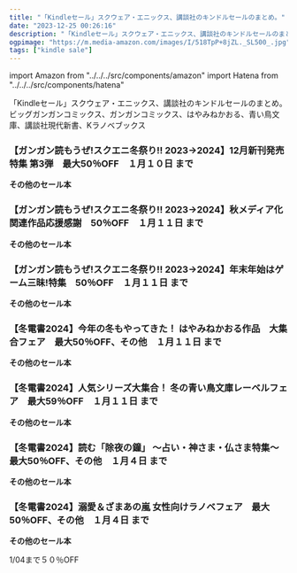 ```yaml
---
title: "「Kindleセール」スクウェア・エニックス、講談社のキンドルセールのまとめ。"
date: "2023-12-25 00:26:16"
description: "「Kindleセール」スクウェア・エニックス、講談社のキンドルセールのまとめ。ビッグガンガンコミックス、ガンガンコミックス、はやみねかおる、青い鳥文庫、講談社現代新書、Kラノベブックス"
ogpimage: "https://m.media-amazon.com/images/I/518TpP+8jZL._SL500_.jpg"
tags: ["kindle sale"]
---
```

import Amazon from "../../../src/components/amazon"
import Hatena from "../../../src/components/hatena"

「Kindleセール」スクウェア・エニックス、講談社のキンドルセールのまとめ。ビッグガンガンコミックス、ガンガンコミックス、はやみねかおる、青い鳥文庫、講談社現代新書、Kラノベブックス



### 【ガンガン読もうぜ!スクエニ冬祭り!! 2023→2024】12月新刊発売特集 第3弾　最大50％OFF　１月１０日 まで

<Amazon asin="B0833XZ86N" />



<Amazon asin="B07X35FFN5" />



<Amazon asin="B0C9M5W9MP" />


**その他のセール本**

<Hatena src="https://kyukyunyorituryo.github.io/kindle_sale/20240110s37582/" title=""/>

### 【ガンガン読もうぜ!スクエニ冬祭り!! 2023→2024】秋メディア化関連作品応援感謝　50％OFF　１月１１日 まで


<Amazon asin="B07GYRBNN5" />



<Amazon asin="B00D8WWKOG" />



<Amazon asin="B091FCMZTC" />


**その他のセール本**

<Hatena src="https://kyukyunyorituryo.github.io/kindle_sale/20240111s37569/" title=""/>

### 【ガンガン読もうぜ!スクエニ冬祭り!! 2023→2024】年末年始はゲーム三昧!特集　50％OFF　１月１１日 まで


<Amazon asin="B0BKG6X74G" />



<Amazon asin="B07T1HL4JZ" />



<Amazon asin="B0BQR1HCHL" />


**その他のセール本**

<Hatena src="https://kyukyunyorituryo.github.io/kindle_sale/20240111s37567/" title=""/>

### 【冬電書2024】今年の冬もやってきた！ はやみねかおる作品　大集合フェア　最大50％OFF、その他　１月１１日 まで

<Amazon asin="B00BJ09I4Y" />


<Amazon asin="B0CD7D66NK" />


<Amazon asin="B00I397BAC" />


**その他のセール本**

<Hatena src="https://kyukyunyorituryo.github.io/kindle_sale/20240111s37684/" title=""/>

### 【冬電書2024】人気シリーズ大集合！ 冬の青い鳥文庫レーベルフェア　最大59％OFF　１月１１日 まで

<Amazon asin="B00IFTKTR2" />


<Amazon asin="B00G4SAJIU" />


<Amazon asin="B00I7JUP3S" />


**その他のセール本**

<Hatena src="https://kyukyunyorituryo.github.io/kindle_sale/20240111s37680/" title=""/>

### 【冬電書2024】読む「除夜の鐘」 ～占い・神さま・仏さま特集～　最大50％OFF、その他　１月４日 まで

<Amazon asin="B085NQCMRW" />


<Amazon asin="B00YQUPO0Q" />


<Amazon asin="B09681PGSN" />


**その他のセール本**

<Hatena src="https://kyukyunyorituryo.github.io/kindle_sale/20240104s37678/" title=""/>

### 【冬電書2024】溺愛＆ざまあの嵐 女性向けラノベフェア　最大50％OFF、その他　１月４日 まで

<Amazon asin="B0CHYHCL8Y" />


<Amazon asin="B0CFKM8CXM" />


<Amazon asin="B0CGCR9J9K" />


**その他のセール本**

<Hatena src="https://kyukyunyorituryo.github.io/kindle_sale/20240104s37653/" title=""/>

1/04まで５０％OFF

<Amazon asin="B075N96SSD" />

